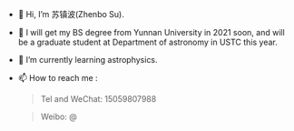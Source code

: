 - 👋 Hi, I’m 苏镇波(Zhenbo Su).
- 👀 I will get my BS degree from Yunnan University in 2021 soon, and will be a graduate student at Department of astronomy in USTC this year.
- 🌱 I’m currently learning astrophysics.
- 📫 How to reach me : 
    >Tel and WeChat: 15059807988 
    
    >Weibo: @

<!---
wssuzb/wssuzb is a ✨ special ✨ repository because its `README.md` (this file) appears on your GitHub profile.
You can click the Preview link to take a look at your changes.
--->
